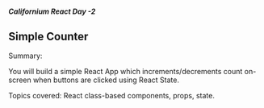 ##### Californium React Day -2 

## Simple Counter

Summary: 
 
You will build a simple React App which increments/decrements count on-screen when buttons are clicked using React State.

Topics covered: React class-based components, props, state.